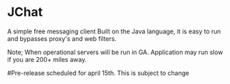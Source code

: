 # JChat
A simple free messaging client
Built on the Java language, it is easy to run and bypasses proxy's and web filters.

Note; When operational servers will be run in GA. Application may run slow if you are 200+ miles away.

#Pre-release scheduled for april 15th. This is subject to change
